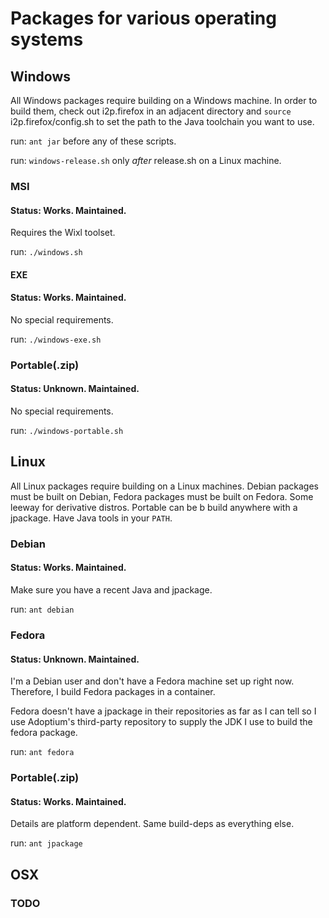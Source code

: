 Packages for various operating systems
======================================

Windows
-------

All Windows packages require building on a Windows machine. In order to build
them, check out i2p.firefox in an adjacent directory and `source` i2p.firefox/config.sh
to set the path to the Java toolchain you want to use.

run: `ant jar` before any of these scripts.

run: `windows-release.sh` only *after* release.sh on a Linux machine.

### MSI

#### Status: Works. Maintained.

Requires the Wixl toolset.

run: `./windows.sh`

#### EXE

#### Status: Works. Maintained.

No special requirements.

run: `./windows-exe.sh`

### Portable(.zip)

#### Status: Unknown. Maintained.

No special requirements.

run: `./windows-portable.sh`

Linux
-----

All Linux packages require building on a Linux machines. Debian packages must
be built on Debian, Fedora packages must be built on Fedora. Some leeway for
derivative distros. Portable can be b build anywhere with a jpackage. Have
Java tools in your `PATH`.

### Debian

#### Status: Works. Maintained.

Make sure you have a recent Java and jpackage.

run: `ant debian`

### Fedora

#### Status: Unknown. Maintained.

I'm a Debian user and don't have a Fedora machine set up right now.  Therefore,
I build Fedora packages in a container.

Fedora doesn't have a jpackage in their repositories as far as I can tell so I use
Adoptium's third-party repository to supply the JDK I use to build the fedora
package.

run: `ant fedora`

### Portable(.zip)

#### Status: Works. Maintained.

Details are platform dependent. Same build-deps as everything else.

run: `ant jpackage`

OSX
---

### TODO